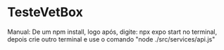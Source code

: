 # TesteVetBox

Manual:
De um npm install, logo após, digite: npx expo start no terminal, depois crie outro terminal e use o comando "node ./src/services/api.js"